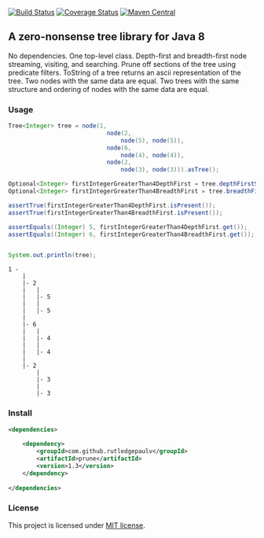 [![Build Status](https://travis-ci.org/RutledgePaulV/prune.svg?branch=master)](https://travis-ci.org/RutledgePaulV/prune)
[![Coverage Status](https://coveralls.io/repos/github/RutledgePaulV/prune/badge.svg?branch=master)](https://coveralls.io/github/RutledgePaulV/prune?branch=master)
[![Maven Central](https://maven-badges.herokuapp.com/maven-central/com.github.rutledgepaulv/prune/badge.svg)](https://maven-badges.herokuapp.com/maven-central/com.github.rutledgepaulv/prune)

## A zero-nonsense tree library for Java 8

No dependencies. One top-level class. Depth-first and breadth-first node streaming, visiting, and searching.
Prune off sections of the tree using predicate filters. ToString of a tree returns an ascii representation of the
tree. Two nodes with the same data are equal. Two trees with the same structure and ordering of nodes with 
the same data are equal.

### Usage
```java
Tree<Integer> tree = node(1, 
                            node(2, 
                                node(5), node(5)), 
                            node(6, 
                                node(4), node(4)), 
                            node(2, 
                                node(3), node(3))).asTree();

Optional<Integer> firstIntegerGreaterThan4DepthFirst = tree.depthFirstSearch(val -> val > 4);
Optional<Integer> firstIntegerGreaterThan4BreadthFirst = tree.breadthFirstSearch(val -> val > 4);

assertTrue(firstIntegerGreaterThan4DepthFirst.isPresent());
assertTrue(firstIntegerGreaterThan4BreadthFirst.isPresent());

assertEquals((Integer) 5, firstIntegerGreaterThan4DepthFirst.get());
assertEquals((Integer) 6, firstIntegerGreaterThan4BreadthFirst.get());


System.out.println(tree);
```

```text
1 -
    |
    |- 2
    |   |
    |   |- 5
    |   |
    |   |- 5
    |
    |- 6
    |   |
    |   |- 4
    |   |
    |   |- 4
    |
    |- 2
        |
        |- 3
        |
        |- 3
```

### Install
```xml
<dependencies>
    
    <dependency>
        <groupId>com.github.rutledgepaulv</groupId>
        <artifactId>prune</artifactId>
        <version>1.3</version>
    </dependency>
            
</dependencies>
```


### License
This project is licensed under [MIT license](http://opensource.org/licenses/MIT).
